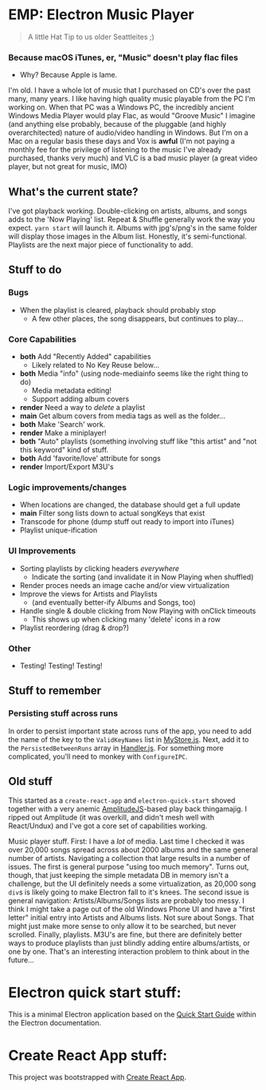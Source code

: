 # EMP: Electron Music Player
 > A little Hat Tip to us older Seattleites ;)
### Because macOS iTunes, er, "Music" doesn't play flac files
* Why? Because Apple is lame.

I'm old. I have a whole lot of music that I purchased on CD's over the past
many, many years. I like having high quality music playable from the PC I'm
working on. When that PC was a Windows PC, the incredibly ancient Windows Media
Player would play Flac, as would "Groove Music" I imagine (and anything else
probably, because of the pluggable (and highly overarchitected) nature of
audio/video handling in Windows. But I'm on a Mac on a regular basis these days
and Vox is **awful** (I'm not paying a monthly fee for the privilege of
listening to the music I've already purchased, thanks very much) and VLC is a
bad music player (a great video player, but not great for music, IMO)

## What's the current state?

I've got playback working. Double-clicking on artists, albums, and songs adds
to the 'Now Playing' list. Repeat & Shuffle generally work the way you expect.
`yarn start` will launch it. Albums with jpg's/png's in the same folder will
display those images in the Album list. Honestly, it's semi-functional.
Playlists are the next major piece of functionality to add.

## Stuff to do

### Bugs
* When the playlist is cleared, playback should probably stop
  * A few other places, the song disappears, but continues to play...

### Core Capabilities
* **both** Add "Recently Added" capabilities
  * Likely related to No Key Reuse below...
* **both** Media "info" (using node-mediainfo seems like the right thing to do)
  * Media metadata editing!
  * Support adding album covers
* **render** Need a way to *delete* a playlist
* **main** Get album covers from media tags as well as the folder...
* **both** Make 'Search' work.
* **render** Make a miniplayer!
* **both** "Auto" playlists (something involving stuff like "this artist" and "not this
keyword" kind of stuff.
* **both** Add 'favorite/love' attribute for songs
* **render** Import/Export M3U's

### Logic improvements/changes
* When locations are changed, the database should get a full update
* **main** Filter song lists down to actual songKeys that exist
* Transcode for phone (dump stuff out ready to import into iTunes)
* Playlist unique-ification

### UI Improvements
* Sorting playlists by clicking headers *everywhere*
  * Indicate the sorting (and invalidate it in Now Playing when shuffled)
* Render proces needs an image cache and/or view virtualization
* Improve the views for Artists and Playlists
  * (and eventually better-ify Albums and Songs, too)
* Handle single & double clicking from Now Playing with onClick timeouts
  * This shows up when clicking many 'delete' icons in a row
* Playlist reordering (drag & drop?)

### Other
* Testing! Testing! Testing!

## Stuff to remember

### Persisting stuff across runs

In order to persist important state across runs of the app, you need to add the
name of the key to the `ValidKeyNames` list in
[MyStore.js](https://github.com/kevinfrei/music/blob/master/src/MyStore.js).
Next, add it to the `PersistedBetweenRuns` array in
[Handler.js](https://github.com/kevinfrei/music/blob/master/src/Handler.js).
For something more complicated, you'll need to monkey with `ConfigureIPC`.

## Old stuff

This started as a `create-react-app` and `electron-quick-start` shoved together
with a very anemic
[AmplitudeJS](https://521dimensions.com/open-source/amplitudejs/)-based play
back thingamajig. I ripped out Amplitude (it was overkill, and didn't mesh well
with React/Undux) and I've got a core set of capabilities working.

Music player stuff. First: I have a *lot* of media. Last time I checked it was
over 20,000 songs spread across about 2000 albums and the same general number
of artists. Navigating a collection that large results in a number of issues.
The first is general purpose "using too much memory". Turns out, though, that
just keeping the simple metadata DB in memory isn't a challenge, but the UI
definitely needs a some virtualization, as 20,000 song `div`s is likely going
to make Electron fall to it's knees. The second issue is general navigation:
Artists/Albums/Songs lists are probably too messy. I think I might take a page
out of the old Windows Phone UI and have a "first letter" initial entry into
Artists and Albums lists. Not sure about Songs. That might just make more sense
to only allow it to be searched, but never scrolled. Finally, playlists. M3U's
are fine, but there are definitely better ways to produce playlists than just
blindly adding entire albums/artists, or one by one. That's an interesting
interaction problem to think about in the future...

# Electron quick start stuff:

This is a minimal Electron application based on the [Quick Start
Guide](https://electronjs.org/docs/tutorial/quick-start) within the Electron
documentation.


# Create React App stuff:

This project was bootstrapped with [Create React
App](https://github.com/facebook/create-react-app).

